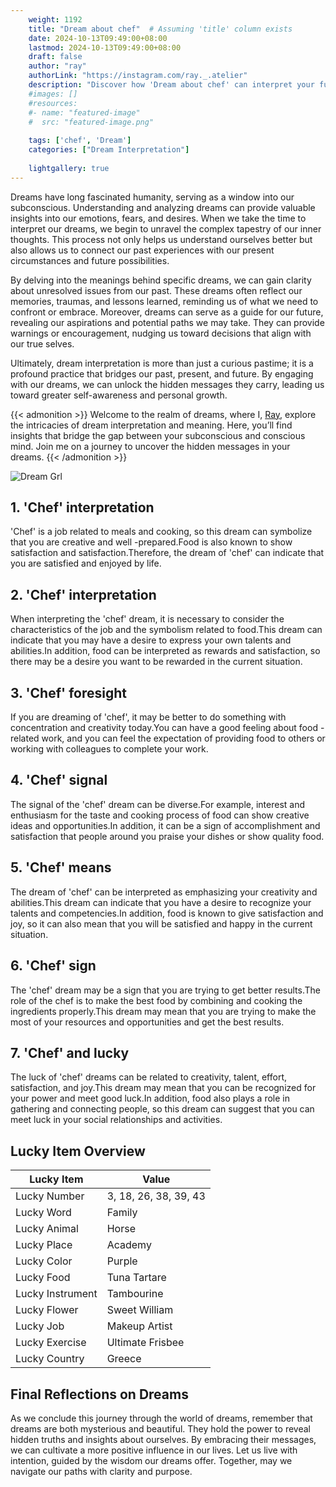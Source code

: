 ```yaml
---
    weight: 1192
    title: "Dream about chef"  # Assuming 'title' column exists
    date: 2024-10-13T09:49:00+08:00
    lastmod: 2024-10-13T09:49:00+08:00
    draft: false
    author: "ray"
    authorLink: "https://instagram.com/ray._.atelier"
    description: "Discover how 'Dream about chef' can interpret your future and uncover its significant meanings in your life."
    #images: []
    #resources:
    #- name: "featured-image"
    #  src: "featured-image.png"
    
    tags: ['chef', 'Dream']
    categories: ["Dream Interpretation"]
    
    lightgallery: true
---
```

    
Dreams have long fascinated humanity, serving as a window into our subconscious. Understanding and analyzing dreams can provide valuable insights into our emotions, fears, and desires. When we take the time to interpret our dreams, we begin to unravel the complex tapestry of our inner thoughts. This process not only helps us understand ourselves better but also allows us to connect our past experiences with our present circumstances and future possibilities.

By delving into the meanings behind specific dreams, we can gain clarity about unresolved issues from our past. These dreams often reflect our memories, traumas, and lessons learned, reminding us of what we need to confront or embrace. Moreover, dreams can serve as a guide for our future, revealing our aspirations and potential paths we may take. They can provide warnings or encouragement, nudging us toward decisions that align with our true selves.

Ultimately, dream interpretation is more than just a curious pastime; it is a profound practice that bridges our past, present, and future. By engaging with our dreams, we can unlock the hidden messages they carry, leading us toward greater self-awareness and personal growth.

{{< admonition >}}
Welcome to the realm of dreams, where I, [Ray](https://instagram.com/ray._.atelier), explore the intricacies of dream interpretation and meaning. Here, you’ll find insights that bridge the gap between your subconscious and conscious mind. Join me on a journey to uncover the hidden messages in your dreams.
{{< /admonition >}}

![Dream Grl](https://cdn.pixabay.com/photo/2017/11/02/03/35/gothic-2910057_1280.jpg "Dream Grl")

## 1. 'Chef' interpretation
'Chef' is a job related to meals and cooking, so this dream can symbolize that you are creative and well -prepared.Food is also known to show satisfaction and satisfaction.Therefore, the dream of 'chef' can indicate that you are satisfied and enjoyed by life.

## 2. 'Chef' interpretation
When interpreting the 'chef' dream, it is necessary to consider the characteristics of the job and the symbolism related to food.This dream can indicate that you may have a desire to express your own talents and abilities.In addition, food can be interpreted as rewards and satisfaction, so there may be a desire you want to be rewarded in the current situation.

## 3. 'Chef' foresight
If you are dreaming of 'chef', it may be better to do something with concentration and creativity today.You can have a good feeling about food -related work, and you can feel the expectation of providing food to others or working with colleagues to complete your work.

## 4. 'Chef' signal
The signal of the 'chef' dream can be diverse.For example, interest and enthusiasm for the taste and cooking process of food can show creative ideas and opportunities.In addition, it can be a sign of accomplishment and satisfaction that people around you praise your dishes or show quality food.

## 5. 'Chef' means
The dream of 'chef' can be interpreted as emphasizing your creativity and abilities.This dream can indicate that you have a desire to recognize your talents and competencies.In addition, food is known to give satisfaction and joy, so it can also mean that you will be satisfied and happy in the current situation.

## 6. 'Chef' sign
The 'chef' dream may be a sign that you are trying to get better results.The role of the chef is to make the best food by combining and cooking the ingredients properly.This dream may mean that you are trying to make the most of your resources and opportunities and get the best results.

## 7. 'Chef' and lucky
The luck of 'chef' dreams can be related to creativity, talent, effort, satisfaction, and joy.This dream may mean that you can be recognized for your power and meet good luck.In addition, food also plays a role in gathering and connecting people, so this dream can suggest that you can meet luck in your social relationships and activities.

## Lucky Item Overview
| Lucky Item          | Value              |
|---------------|--------------------|
| Lucky Number        | 3, 18, 26, 38, 39, 43  |
| Lucky Word          | Family |
| Lucky Animal        | Horse |
| Lucky Place         | Academy     |
| Lucky Color         | Purple     |
| Lucky Food          | Tuna Tartare      |
| Lucky Instrument    | Tambourine |
| Lucky Flower        | Sweet William    |
| Lucky Job           | Makeup Artist       |
| Lucky Exercise      | Ultimate Frisbee  |
| Lucky Country       | Greece    |


##  Final Reflections on Dreams

As we conclude this journey through the world of dreams, remember that dreams are both mysterious and beautiful. They hold the power to reveal hidden truths and insights about ourselves. By embracing their messages, we can cultivate a more positive influence in our lives. Let us live with intention, guided by the wisdom our dreams offer. Together, may we navigate our paths with clarity and purpose.
